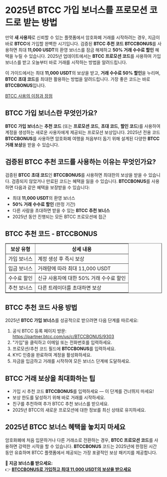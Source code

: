 <h1>2025년 BTCC 가입 보너스를 프로모션 코드로 받는 방법</h1>

<p>만약 <strong>새 사용자</strong>로 신뢰할 수 있는 플랫폼에서 암호화폐 거래를 시작하려는 경우, 지금이 바로 <strong>BTCC</strong>에 가입할 완벽한 시기입니다. 검증된 <strong>BTCC 추천 코드</strong> <strong>BTCCBONUS</strong>를 사용하면 최대 <strong>11,000 USDT</strong>의 환영 보너스를 잠금 해제하고 <strong>50% 거래 수수료 할인</strong> 혜택을 누릴 수 있습니다. 2025년 업데이트에서는 <strong>BTCC 프로모션 코드</strong>를 사용하여 가입 보너스를 받고 오늘부터 바로 거래를 시작하는 방법을 알려드립니다.</p>
<p>이 가이드에서는 최대 <strong>11,000 USDT</strong>의 보상을 받고, <strong>거래 수수료 50% 할인</strong>을 누리며, <strong>BTCC 초대 코드</strong>를 최대한 활용하는 방법을 알려드립니다. 가장 좋은 코드는 바로 <strong>BTCCBONUS</strong>입니다.</p>
<p><a href="https://partner.btcc.com/us/c/BTCCBONUS/9303" target="_blank">BTCC 사용의 이점과 장점</a></p>

<img src="https://images.mirror-media.xyz/publication-images/oNWY6T4Y7h8h0ZvE5VTje.png?height=500&amp;width=1000" decoding="async" data-nimg="fill" class="css-xah9so" style="position: absolute; inset: 0px; box-sizing: border-box; padding: 0px; border: none; margin: auto; display: block; width: 0px; height: 0px; min-width: 100%; max-width: 100%; min-height: 100%; max-height: 100%;">

<h2>BTCC 가입 보너스란 무엇인가요?</h2>

<p><strong>BTCC 가입 보너스</strong>는 <strong>추천 코드</strong> (또는 <strong>프로모션 코드</strong>, <strong>초대 코드</strong>, <strong>할인 코드</strong>)를 사용하여 계정을 생성하는 새로운 사용자에게 제공되는 프로모션 보상입니다. 2025년 전용 코드 <strong>BTCCBONUS</strong>를 사용하면 암호화폐 여행을 처음부터 돕기 위해 설계된 다양한 <strong>BTCC 거래 보상</strong>을 받을 수 있습니다.</p>

<h2>검증된 BTCC 추천 코드를 사용하는 이유는 무엇인가요?</h2>

<p>검증된 <strong>BTCC 초대 코드</strong>인 <strong>BTCCBONUS</strong>를 사용하면 최대한의 보상을 받을 수 있습니다. 검증되지 않았거나 만료된 코드는 혜택을 잃을 수 있습니다. <strong>BTCCBONUS</strong>를 사용하면 다음과 같은 혜택을 보장받을 수 있습니다:</p>

<ul>
<li>최대 <strong>11,000 USDT</strong>의 환영 보너스</li>
<li><strong>50% 거래 수수료 할인</strong> (한정 기간)</li>
<li>다른 사람을 초대하면 받을 수 있는 <strong>BTCC 추천 보너스</strong></li>
<li>2025년 동안 진행되는 모든 BTCC 프로모션에 접근</li>
</ul>

<h2>BTCC 추천 코드 - BTCCBONUS</h2>

<table border="1">
<tr><th>보상 유형</th><th>상세 내용</th></tr>
<tr><td>가입 보너스</td><td>계정 생성 후 즉시 보상</td></tr>
<tr><td>입금 보너스</td><td>거래량에 따라 최대 11,000 USDT</td></tr>
<tr><td>수수료 할인</td><td>신규 사용자에 대한 50% 거래 수수료 할인</td></tr>
<tr><td>추천 보너스</td><td>다른 트레이더를 초대하면 보상</td></tr>
</table>

<h2>BTCC 추천 코드 사용 방법</h2>

<p>2025년 <strong>BTCC 가입 보너스</strong>를 성공적으로 받으려면 다음 단계를 따르세요:</p>

<ol>
<li>공식 BTCC 등록 페이지 방문: <a href="https://partner.btcc.com/us/c/BTCCBONUS/9303" target="_blank">https://partner.btcc.com/us/c/BTCCBONUS/9303</a></li>
<li>"가입"을 클릭하고 이메일 또는 전화번호를 입력하세요.</li>
<li>프로모션/추천 코드 필드에 <strong>BTCCBONUS</strong>를 입력하세요.</li>
<li>KYC 인증을 완료하여 계정을 활성화하세요.</li>
<li>자금을 입금하고 거래를 시작하여 모든 보너스 단계에 도달하세요.</li>
</ol>

<h2>BTCC 거래 보상을 최대화하는 팁</h2>

<ul>
<li>가입 시 추천 코드 <strong>BTCCBONUS</strong>를 입력하세요 — 이 단계를 건너뛰지 마세요!</li>
<li>보상 한도를 달성하기 위해 바로 거래를 시작하세요.</li>
<li>친구를 추천하여 추가 BTCC 추천 보너스를 받으세요.</li>
<li>2025년 BTCC의 새로운 프로모션에 대한 정보를 최신 상태로 유지하세요.</li>
</ul>

<h2>2025년 BTCC 보너스 혜택을 놓치지 마세요</h2>

<p>암호화폐에 처음 입문하거나 다른 거래소로 전환하는 경우, <strong>BTCC 프로모션 코드</strong>를 사용하면 강력한 시작을 할 수 있습니다. <strong>BTCCBONUS</strong> 코드는 2025년에 한정된 시간 동안 유효하며 BTCC 플랫폼에서 제공되는 가장 포괄적인 보상 패키지를 제공합니다.</p>

<p><strong>🎁 지금 보너스를 받으세요:</strong><br>
👉 <a href="https://partner.btcc.com/us/c/BTCCBONUS/9303" target="_blank"><strong>BTCCBONUS로 가입하고 최대 11,000 USDT의 보상을 받으세요</strong></a></p>
